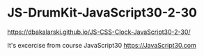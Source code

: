 # JS-DrumKit-JavaScript30-2-30

https://dbakalarski.github.io/JS-CSS-Clock-JavaScript30-2-30/

It's excercise from course JavaScript30
https://JavaScript30.com
